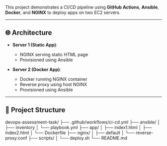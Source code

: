 
This project demonstrates a CI/CD pipeline using **GitHub Actions**, **Ansible**, **Docker**, and **NGINX** to deploy apps on two EC2 servers.

---

## 🌐 Architecture

- **Server 1 (Static App)**:
  - NGINX serving static HTML page
  - Provisioned using Ansible

- **Server 2 (Docker App)**:
  - Docker running NGINX container
  - Reverse proxy using host NGINX
  - Provisioned using Ansible

---

## 📁 Project Structure

devops-assessment-task/
├── .github/workflows/ci-cd.yml
├── ansible/
│ ├── inventory
│ └── playbook.yml
├── app/
│ ├── index1.html
│ ├── index2.html
│ └── Dockerfile
├── nginx/
│ ├── default
│ └── reverse-proxy.conf
├── scripts/
│ └── deploy.sh
└── README.md
